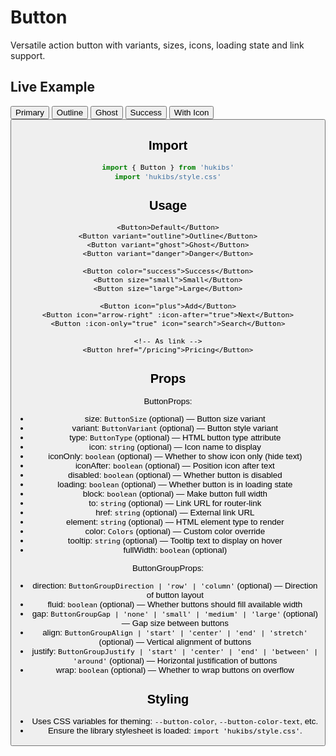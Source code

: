 # Button

Versatile action button with variants, sizes, icons, loading state and link support.

## Live Example

<Example>
  <Button>Primary</Button>
  <Button variant="outline">Outline</Button>
  <Button variant="ghost">Ghost</Button>
  <Button color="success">Success</Button>
  <Button icon="plus">With Icon</Button>
  <Button :icon-only="true" icon="search" aria-label="Search" />
</Example>

## Import

```ts
import { Button } from 'hukibs'
import 'hukibs/style.css'
```

## Usage

```vue
<Button>Default</Button>
<Button variant="outline">Outline</Button>
<Button variant="ghost">Ghost</Button>
<Button variant="danger">Danger</Button>

<Button color="success">Success</Button>
<Button size="small">Small</Button>
<Button size="large">Large</Button>

<Button icon="plus">Add</Button>
<Button icon="arrow-right" :icon-after="true">Next</Button>
<Button :icon-only="true" icon="search">Search</Button>

<!-- As link -->
<Button href="/pricing">Pricing</Button>
```

## Props

ButtonProps:
- size: `ButtonSize` (optional) — Button size variant
- variant: `ButtonVariant` (optional) — Button style variant
- type: `ButtonType` (optional) — HTML button type attribute
- icon: `string` (optional) — Icon name to display
- iconOnly: `boolean` (optional) — Whether to show icon only (hide text)
- iconAfter: `boolean` (optional) — Position icon after text
- disabled: `boolean` (optional) — Whether button is disabled
- loading: `boolean` (optional) — Whether button is in loading state
- block: `boolean` (optional) — Make button full width
- to: `string` (optional) — Link URL for router-link
- href: `string` (optional) — External link URL
- element: `string` (optional) — HTML element type to render
- color: `Colors` (optional) — Custom color override
- tooltip: `string` (optional) — Tooltip text to display on hover
- fullWidth: `boolean` (optional)

ButtonGroupProps:
- direction: `ButtonGroupDirection | 'row' | 'column'` (optional) — Direction of button layout
- fluid: `boolean` (optional) — Whether buttons should fill available width
- gap: `ButtonGroupGap | 'none' | 'small' | 'medium' | 'large'` (optional) — Gap size between buttons
- align: `ButtonGroupAlign | 'start' | 'center' | 'end' | 'stretch'` (optional) — Vertical alignment of buttons
- justify: `ButtonGroupJustify | 'start' | 'center' | 'end' | 'between' | 'around'` (optional) — Horizontal justification of buttons
- wrap: `boolean` (optional) — Whether to wrap buttons on overflow
## Styling

- Uses CSS variables for theming: `--button-color`, `--button-color-text`, etc.
- Ensure the library stylesheet is loaded: `import 'hukibs/style.css'`.
